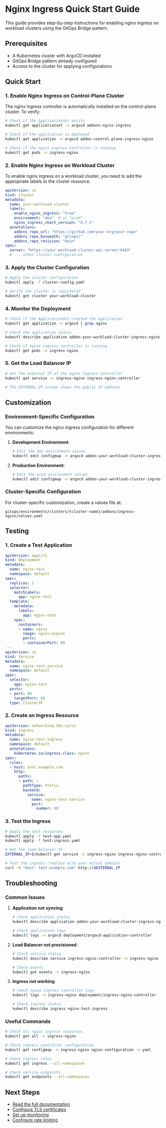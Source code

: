 # Nginx Ingress Quick Start Guide

This guide provides step-by-step instructions for enabling nginx ingress on workload clusters using the GitOps Bridge pattern.

## Prerequisites

- A Kubernetes cluster with ArgoCD installed
- GitOps Bridge pattern already configured
- Access to the cluster for applying configurations

## Quick Start

### 1. Enable Nginx Ingress on Control-Plane Cluster

The nginx ingress controller is automatically installed on the control-plane cluster. To verify:

```bash
# Check if the ApplicationSet exists
kubectl get applicationset -n argocd addons-nginx-ingress

# Check if the application is deployed
kubectl get application -n argocd addon-control-plane-ingress-nginx

# Check if the nginx ingress controller is running
kubectl get pods -n ingress-nginx
```

### 2. Enable Nginx Ingress on Workload Cluster

To enable nginx ingress on a workload cluster, you need to add the appropriate labels to the cluster resource:

```yaml
apiVersion: v1
kind: Cluster
metadata:
  name: your-workload-cluster
  labels:
    enable_nginx_ingress: "true"
    environment: "dev"  # or "prod"
    nginx_ingress_chart_version: "4.7.1"
  annotations:
    addons_repo_url: "https://github.com/your-org/your-repo"
    addons_repo_basepath: "gitops/"
    addons_repo_revision: "main"
spec:
  server: "https://your-workload-cluster-api-server:6443"
  # ... other cluster configuration
```

### 3. Apply the Cluster Configuration

```bash
# Apply the cluster configuration
kubectl apply -f cluster-config.yaml

# Verify the cluster is registered
kubectl get cluster your-workload-cluster
```

### 4. Monitor the Deployment

```bash
# Check if the ApplicationSet created the application
kubectl get application -n argocd | grep nginx

# Check the application status
kubectl describe application addon-your-workload-cluster-ingress-nginx -n argocd

# Check if nginx ingress controller is running
kubectl get pods -n ingress-nginx
```

### 5. Get the Load Balancer IP

```bash
# Get the external IP of the nginx ingress controller
kubectl get service -n ingress-nginx ingress-nginx-controller

# The EXTERNAL-IP column shows the public IP address
```

## Customization

### Environment-Specific Configuration

You can customize the nginx ingress configuration for different environments:

1. **Development Environment**:
   ```bash
   # Edit the dev environment values
   kubectl edit configmap -n argocd addon-your-workload-cluster-ingress-nginx
   ```

2. **Production Environment**:
   ```bash
   # Edit the prod environment values
   kubectl edit configmap -n argocd addon-your-workload-cluster-ingress-nginx
   ```

### Cluster-Specific Configuration

For cluster-specific customization, create a values file at:
```
gitops/environments/clusters/{cluster-name}/addons/ingress-nginx/values.yaml
```

## Testing

### 1. Create a Test Application

```yaml
apiVersion: apps/v1
kind: Deployment
metadata:
  name: nginx-test
  namespace: default
spec:
  replicas: 1
  selector:
    matchLabels:
      app: nginx-test
  template:
    metadata:
      labels:
        app: nginx-test
    spec:
      containers:
      - name: nginx
        image: nginx:alpine
        ports:
        - containerPort: 80
---
apiVersion: v1
kind: Service
metadata:
  name: nginx-test-service
  namespace: default
spec:
  selector:
    app: nginx-test
  ports:
  - port: 80
    targetPort: 80
  type: ClusterIP
```

### 2. Create an Ingress Resource

```yaml
apiVersion: networking.k8s.io/v1
kind: Ingress
metadata:
  name: nginx-test-ingress
  namespace: default
  annotations:
    kubernetes.io/ingress.class: nginx
spec:
  rules:
  - host: test.example.com
    http:
      paths:
      - path: /
        pathType: Prefix
        backend:
          service:
            name: nginx-test-service
            port:
              number: 80
```

### 3. Test the Ingress

```bash
# Apply the test resources
kubectl apply -f test-app.yaml
kubectl apply -f test-ingress.yaml

# Get the load balancer IP
EXTERNAL_IP=$(kubectl get service -n ingress-nginx ingress-nginx-controller -o jsonpath='{.status.loadBalancer.ingress[0].ip}')

# Test the ingress (replace with your actual domain)
curl -H "Host: test.example.com" http://$EXTERNAL_IP
```

## Troubleshooting

### Common Issues

1. **Application not syncing**:
   ```bash
   # Check application status
   kubectl describe application addon-your-workload-cluster-ingress-nginx -n argocd
   
   # Check application logs
   kubectl logs -n argocd deployment/argocd-application-controller
   ```

2. **Load Balancer not provisioned**:
   ```bash
   # Check service status
   kubectl describe service ingress-nginx-controller -n ingress-nginx
   
   # Check events
   kubectl get events -n ingress-nginx
   ```

3. **Ingress not working**:
   ```bash
   # Check nginx ingress controller logs
   kubectl logs -n ingress-nginx deployment/ingress-nginx-controller
   
   # Check ingress status
   kubectl describe ingress nginx-test-ingress
   ```

### Useful Commands

```bash
# Check all nginx ingress resources
kubectl get all -n ingress-nginx

# Check ingress controller configuration
kubectl get configmap -n ingress-nginx nginx-configuration -o yaml

# Check ingress rules
kubectl get ingress --all-namespaces

# Check service endpoints
kubectl get endpoints --all-namespaces
```

## Next Steps

- [Read the full documentation](nginx-ingress-gitops-bridge.md)
- [Configure TLS certificates](https://kubernetes.github.io/ingress-nginx/user-guide/tls/)
- [Set up monitoring](https://kubernetes.github.io/ingress-nginx/user-guide/monitoring/)
- [Configure rate limiting](https://kubernetes.github.io/ingress-nginx/user-guide/nginx-configuration/annotations/#rate-limiting) 